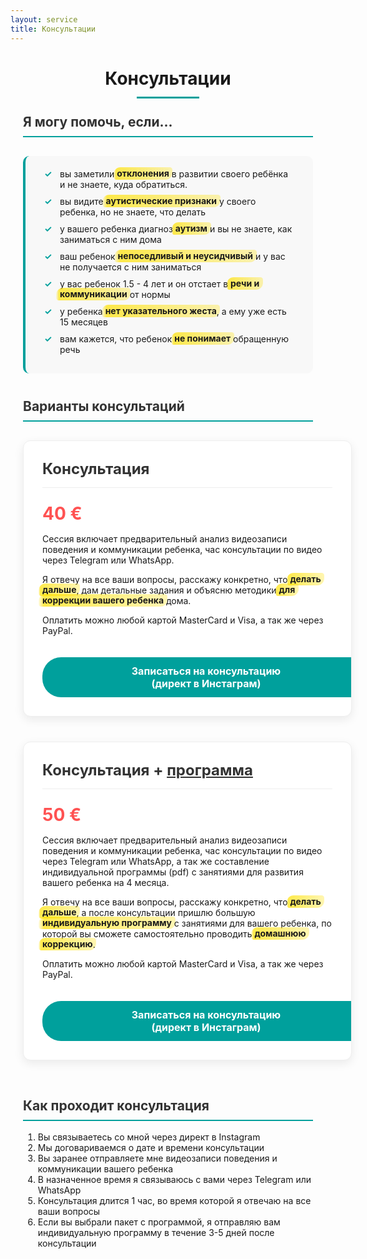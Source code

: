 ```yaml
---
layout: service
title: Консультации
---
```


<style>
.consultation-container {
  max-width: 800px;
  margin: 0 auto;
  padding: 0 20px;
}

.section-title {
  border-bottom: 2px solid #00a09c;
  padding-bottom: 10px;
  color: #333;
  margin-top: 40px;
}

.page-title {
  text-align: center;
  position: relative;
  margin-bottom: 40px;
}

.page-title:after {
  content: "";
  position: absolute;
  bottom: -15px;
  left: 50%;
  width: 100px;
  height: 3px;
  background-color: #00a09c;
  transform: translateX(-50%);
}

.help-list {
  background-color: #f8f8f8;
  padding: 20px 30px;
  border-radius: 10px;
  border-left: 4px solid #00a09c;
  margin: 30px 0;
}

.help-list li {
  margin-bottom: 10px;
  list-style-type: none;
  position: relative;
  padding-left: 25px;
}

.help-list li:before {
  content: "✓";
  position: absolute;
  left: 0;
  color: #00a09c;
  font-weight: bold;
}

.consultation-cards {
  display: flex;
  flex-wrap: wrap;
  justify-content: space-between;
  margin: 30px 0;
  gap: 20px;
}

.consultation-card {
  flex: 1 0 100%;
  background: white;
  border-radius: 12px;
  overflow: hidden;
  box-shadow: 0 5px 15px rgba(0, 0, 0, 0.08);
  margin-bottom: 20px;
  padding: 30px;
  transition: transform 0.3s ease, box-shadow 0.3s ease;
  border: 1px solid #eee;
}

.consultation-card:hover {
  transform: translateY(-5px);
  box-shadow: 0 15px 30px rgba(0, 0, 0, 0.12);
}

.card-title {
  color: #333;
  margin-top: 0;
  font-size: 24px;
  border-bottom: 1px solid #eee;
  padding-bottom: 15px;
}

.price-tag {
  font-size: 28px;
  font-weight: bold;
  color: #ff5252;
  margin: 15px 0;
}

.highlight {
  background: linear-gradient(to right, rgba(255, 225, 0, 0.1), rgba(255, 225, 0, 0.7) 4%, rgba(255, 225, 0, 0.3));
  font-weight: bold;
  padding: 0.1em 0.4em;
  margin: 0 -0.4em;
  border-radius: 0.8em 0.3em;
  box-decoration-break: clone;
  -webkit-box-decoration-break: clone;
}

.consultation-button {
  display: inline-block;
  margin-top: 20px;
  padding: 12px 30px;
  background-color: #00a09c;
  color: white;
  font-weight: bold;
  text-align: center;
  text-decoration: none;
  border-radius: 30px;
  transition: all 0.3s ease;
  border: none;
  font-size: 16px;
  cursor: pointer;
  width: 100%;
}

.consultation-button:hover {
  background-color: #008b87;
  transform: translateY(-3px);
  box-shadow: 0 4px 10px rgba(0, 160, 156, 0.3);
}

@media (max-width: 768px) {
  .consultation-cards {
    flex-direction: column;
  }
  
  .consultation-card {
    flex: 1 0 100%;
  }
}
</style>

<div class="consultation-container">

<h1 class="page-title">Консультации</h1>

<h2 class="section-title">Я могу помочь, если...</h2>

<ul class="help-list">
  <li>вы заметили <span class="highlight">отклонения</span> в развитии своего ребёнка и не знаете, куда обратиться.</li>
  <li>вы видите <span class="highlight">аутистические признаки</span> у своего ребенка, но не знаете, что делать</li>
  <li>у вашего ребенка диагноз <span class="highlight">аутизм</span> и вы не знаете, как заниматься с ним дома</li>
  <li>ваш ребенок <span class="highlight">непоседливый и неусидчивый</span> и у вас не получается с ним заниматься</li>
  <li>у вас ребенок 1.5 - 4 лет и он отстает в <span class="highlight">речи и коммуникации</span> от нормы</li>
  <li>у ребенка <span class="highlight">нет указательного жеста</span>, а ему уже есть 15 месяцев</li>
  <li>вам кажется, что ребенок <span class="highlight">не понимает</span> обращенную речь</li>
</ul>

<h2 class="section-title">Варианты консультаций</h2>

<div class="consultation-cards">
  <div class="consultation-card">
    <h3 class="card-title">Консультация</h3>
    <p class="price-tag">40 €</p>
    <p>Сессия включает предварительный анализ видеозаписи поведения и коммуникации ребенка, час консультации по видео через Telegram или WhatsApp.</p>
    <p>Я отвечу на все ваши вопросы, расскажу конкретно, что <span class="highlight">делать дальше</span>, дам детальные задания и объясню методики <span class="highlight">для коррекции вашего ребенка</span> дома.</p>
    <p>Оплатить можно любой картой MasterCard и Visa, а так же через PayPal.</p>
    <a href="https://www.instagram.com/toy_kina/" class="consultation-button">Записаться на консультацию<br/>(директ в Инстаграм)</a>
  </div>
  
  <div class="consultation-card">
    <h3 class="card-title">Консультация + <u>программа</u></h3>
    <p class="price-tag">50 €</p>
    <p>Сессия включает предварительный анализ видеозаписи поведения и коммуникации ребенка, час консультации по видео через Telegram или WhatsApp, а так же составление индивидуальной программы (pdf) с занятиями для развития вашего ребенка на 4 месяца.</p>
    <p>Я отвечу на все ваши вопросы, расскажу конкретно, что <span class="highlight">делать дальше</span>, а после консультации пришлю большую <span class="highlight">индивидуальную программу</span> с занятиями для вашего ребенка, по которой вы сможете самостоятельно проводить <span class="highlight">домашнюю коррекцию</span>.</p>
    <p>Оплатить можно любой картой MasterCard и Visa, а так же через PayPal.</p>
    <a href="https://www.instagram.com/toy_kina/" class="consultation-button">Записаться на консультацию<br/>(директ в Инстаграм)</a>
  </div>
</div>

<h2 class="section-title">Как проходит консультация</h2>

<ol>
  <li>Вы связываетесь со мной через директ в Instagram</li>
  <li>Мы договариваемся о дате и времени консультации</li>
  <li>Вы заранее отправляете мне видеозаписи поведения и коммуникации вашего ребенка</li>
  <li>В назначенное время я связываюсь с вами через Telegram или WhatsApp</li>
  <li>Консультация длится 1 час, во время которой я отвечаю на все ваши вопросы</li>
  <li>Если вы выбрали пакет с программой, я отправляю вам индивидуальную программу в течение 3-5 дней после консультации</li>
</ol>

</div> 